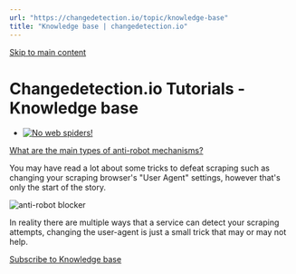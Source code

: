 ```yaml
---
url: "https://changedetection.io/topic/knowledge-base"
title: "Knowledge base | changedetection.io"
---
```


[Skip to main content](https://changedetection.io/topic/knowledge-base#main-content)

# Changedetection.io Tutorials - Knowledge base

- [![No web spiders!](https://changedetection.io/sites/changedetection.io/files/styles/max_325x325/public/2024-05/no-spider.png?itok=QPELSmrc)](https://changedetection.io/tutorial/what-are-main-types-anti-robot-mechanisms)





[What are the main types of anti-robot mechanisms?](https://changedetection.io/tutorial/what-are-main-types-anti-robot-mechanisms)







You may have read a lot about some tricks to defeat scraping such as changing your scraping browser's "User Agent" settings, however that's only the start of the story.



![anti-robot blocker](https://changedetection.io/sites/changedetection.io/files/inline-images/image_80.png)



In reality there are multiple ways that a service can detect your scraping attempts, changing the user-agent is just a small trick that may or may not help.


[Subscribe to Knowledge base](https://changedetection.io/taxonomy/term/9/feed)